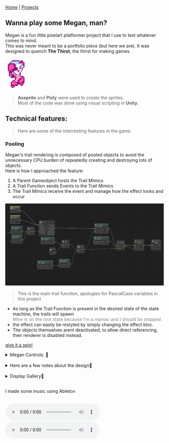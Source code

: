 [Home](index.md) | [Projects](Projects.md) 

## Wanna play some Megan, man?
Megan is a fun little pixelart platformer project that I use to test whatever comes to mind.  
This was never meant to be a portfolio piece (but here we are). It was designed to quench **The Thirst**, the thirst for making games.  

<a href="https://croquettelunchers.github.io/Megan/">
    <img src="Projects/Megan/Megan1.PNG" alt="Megan video game project" style="height: 100px; width: auto">
  </a>

> **Aseprite** and **Pixly** were used to create the sprites.  
> Most of the code was done using visual scripting in **Unity**.  

## Technical features:
> Here are some of the interresting features in the game.

### Pooling
Megan's trail rendering is composed of pooled objects to avoid the unnecessary CPU burden of repeatedly creating and destroying lots of objects.  
Here is how I approached the feature:
1. A Parent Gameobject hosts the Trail Mimics
2. A Trail Function sends Events to the Trail Mimics
3. The Trail Mimics receive the event and manage how the effect looks and occur 

<img src="Projects/Megan/TrailFunction.PNG" alt="the trail pool manager" style="height: auto; width: auto">  

> This is the main trail function, apologies for PascalCase variables in this project


- As long as the Trail Function is present in the desired state of the state machine, the trails will spawn  
    <span style="color: gray;"> Mine is on the root state because I'm a maniac and I should be stopped.</span>
- the effect can easily be restyled by simply changing the effect bloc. 
- The objects themselves arent deactivated, to allow direct referencing, their renderer is disabled instead.





[give it a spin!](https://croquettelunchers.github.io/Megan/)  


<details>
  <summary>Megan Controls: 🔽</summary>
| Action | Info | Keyboard Controls | Controller Controls |
|--------|------|-------------------|---------------------|
| Movement | | | |
| Jump | | Space | South Button |
| Walk | | A or D | Left, Right |
| Crouch | | S | Down |
| Slide | | S + Space | Down + South Button |
| Sprint | | Row 1B | Row 1C |
| Cling to walls | Touch a wall while falling | Row 2B | Row 2C |
| Actions | | | |
| Shoot charged shots | Charged shots only for now, maybe, who knows? | Press and hold Q or K, then release | Press and hold Button West, then release |
| Grab (or rip) | Nearby things in front or under her | Q or K | Button West |
| Throw | Or drop things when grounded | Q or K | Button West |
| Smash held items | Press repeatedly to pump up a smash to insane proportions while airborne | Q or K | Button West |
| Poyo Transform! | Turn her friend Poyo the flying bird into a soccer ball | O | R2 |
| Kick | Kick soccer balls straight, with a curve and dragon-kick 'em in the air | J | L1 |
| Dribble the ball | Reacts to jumps and slides | | |
| Hack | Hack into some larger enemies and Consoles to take control of them by standing on top of them | | |
| Stop hacking | Stop hacking by jumping out | Space | Button South |
| Switch to V | Change character | Right Shift | |
</details>

 <br/>

<details>
 <summary>Here are a few notes about the design🔽</summary>
    <br/>
I'm challenging myself to avoid direct double jumps and walljumps.   
The Charged Shot is intentionnaly constrained in favor of environmental weaponry.  
There is a lot of feedback on most actions, that is to convey weight and 

   
</details>  

 <br/>

<details>
 <summary>Display Gallery🔽</summary>
<div style="display: flex-wrap: wrap;gap: 20px;">
    <video controls width="580" style="display: block; margin: 0 auto;">
  <source src="Projects/Megan/MeganSprints.mp4" type="video/mp4">
        Megan Sprints
</video>
    <video controls width="580" style="display: block; margin: 0 auto;">
  <source src="Projects/Megan/MeganSlides.mp4" type="video/mp4">
        Megan Slides
</video>
    <video controls width="580" style="display: block; margin: 0 auto;">
  <source src="Projects/Megan/MeganGrabs.mp4" type="video/mp4">
        Megan Grabs
</video>
    <video controls width="580" style="display: block; margin: 0 auto;">
  <source src="Projects/Megan/MeganThrows.mp4" type="video/mp4">
        Megan Throws
</video>
    <video controls width="580" style="display: block; margin: 0 auto;">
  <source src="Projects/Megan/MeganScandalousSmash.mp4" type="video/mp4">
        Scandalous Smashes
</video>
    <video controls width="580" style="display: block; margin: 0 auto;">
  <source src="Projects/Megan/MeganRepeatedJumps.mp4" type="video/mp4">
        Smash-a-jumping
</video>
    <video controls width="580" style="display: block; margin: 0 auto;">
  <source src="Projects/Megan/MeganRipsAndHacks.mp4" type="video/mp4">
        Megan Rips and Hacks
</video>
    <video controls width="580" style="display: block; margin: 0 auto;">
  <source src="Projects/Megan/MeganHardcoreDeathnimation.mp4" type="video/mp4">
        Megan hardcore death animation
</video>
    <video controls width="580" style="display: block; margin: 0 auto;">
  <source src="Projects/Megan/MeganFisticuffs.mp4" type="video/mp4">
        Megan Fisticuffs
</video>
    <video controls width="580" style="display: block; margin: 0 auto;">
  <source src="Projects/Megan/MeganFisticuffRandomness.mp4" type="video/mp4">
        Megan Fisticuff Randomness
</video>
    <video controls width="580" style="display: block; margin: 0 auto;">
  <source src="Projects/Megan/MeganSoccer.mp4" type="video/mp4">
        Megan Soccer
</video>
</div>
</details>  

<br/>
 
I made some music using Ableton
 
<br/>
 
<audio controls>
  <source src="Projects/Megan/MegamanCharacterSelectScreen3.wav" type="audio/wav">
    PS1-Style
</audio>
<audio controls>
  <source src="Projects/Megan/CharacterSelect.mp3" type="audio/mpeg">
    NES-Style
</audio>

